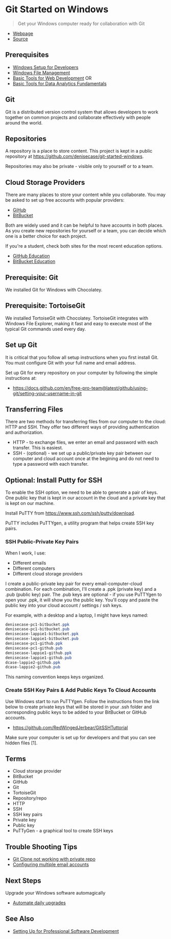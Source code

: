 # Git Started on Windows

> Get your Windows computer ready for collaboration with Git

- [Webpage](https://denisecase.github.io/git-started-windows/)
- [Source](https://github.com/denisecase/git-started-windows)

## Prerequisites

- [Windows Setup for Developers](https://github.com/denisecase/windows-setup)
- [Windows File Management](https://github.com/denisecase/windows-file-management)
- [Basic Tools for Web Development](https://github.com/denisecase/basic-tools-for-webdev) OR
- [Basic Tools for Data Analytics Fundamentals](https://github.com/denisecase/basic-tools-for-data-analytics-fundamentals)

## Git

Git is a distributed version control system that allows developers to work together on common projects and collaborate effectively with people around the world.

## Repositories

A repository is a place to store content. This project is kept in a public repository at <https://github.com/denisecase/git-started-windows>.

Repositories may also be private - visible only to yourself or to a team.

## Cloud Storage Providers

There are many places to store your content while you collaborate. You may be asked to set up free accounts with popular providers:

- [GiHub](https://github.com/)
- [BitBucket](https://bitbucket.org)

Both are widely used and it can be helpful to have accounts in both places. As you create new repositories for yourself or a team, you can decide which one is a better choice for each project.

If you're a student, check both sites for the most recent education options.

- [GitHub Education](https://education.github.com/)
- [BitBucket Education](https://bitbucket.org/product/education)

## Prerequisite: Git

We installed Git for Windows with Chocolatey. 

## Prerequisite: TortoiseGit

We installed TortoiseGit with Chocolatey. TortoiseGit integrates with Windows File Explorer, making it fast and easy to execute most of the typical Git commands used every day.

## Set up Git

It is critical that you follow all setup instructions when you first install Git. You must configure Git with your full name and email address. 

Set up Git for every repository on your computer by following the simple instructions at:

- <https://docs.github.com/en/free-pro-team@latest/github/using-git/setting-your-username-in-git>

## Transferring Files

There are two methods for transferring files from our computer to the cloud: HTTP and SSH. They offer two different ways of providing authentication and authorization.

- HTTP - to exchange files, we enter an email and password with each transfer. This is easiest.
- SSH - (optional) - we set up a public/private key pair between our computer and cloud account once at the begining and do not need to type a password with each transfer.

## Optional: Install Putty for SSH

To enable the SSH option, we need to be able to generate a pair of keys. One public key that is kept in our account in the cloud and a private key that is kept on our machine.

Install PuTTY from <https://www.ssh.com/ssh/putty/download>.

PuTTY includes PuTTYgen, a utility program that helps create SSH key pairs.

### SSH Public-Private Key Pairs

When I work, I use:

- Different emails
- Different computers
- Different cloud storage providers

I create a public-private key pair for every email-computer-cloud combination. For each combination, I'll create a .ppk (private key) and a .pub (public key) pair. The .pub keys are optional - if you use PuTTYgen to open your .ppk, it will show you the public key. You'll copy and paste the public key into your cloud account / settings / ssh keys.

For example, with a desktop and a laptop, I might have keys named:

```PowerShell
denisecase-pc1-bitbucket.ppk
denisecase-pc1-bitbucket.pub
denisecase-lappie1-bitbucket.ppk
denisecase-lappie1-bitbucket.pub
denisecase-pc1-github.ppk
denisecase-pc1-github.pub
denisecase-lappie1-github.ppk
denisecase-lappie1-github.pub
dcase-lappie2-github.ppk
dcase-lappie2-github.pub
```

This naming convention keeps keys organized.

### Create SSH Key Pairs & Add Public Keys To Cloud Accounts

Use Windows start to run PuTTYgen. Follow the instructions from the link below to create private keys that will be stored in your .ssh folder and corresponding public keys to be added to your BitBucket or GitHub accounts.

- <https://github.com/RedWingedJerbear/GitSSHTuttorial>

Make sure your computer is set up for developers and that you can see hidden files [1].

## Terms

- Cloud storage provider
- BitBucket
- GitHub
- Git
- TortoiseGit
- Repository/repo
- HTTP
- SSH
- SSH key pairs
- Private key
- Public key
- PuTTyGen - a graphical tool to create SSH keys

## Trouble Shooting Tips

- [Git Clone not working with private repo](https://github.community/t5/How-to-use-Git-and-GitHub/git-clone-is-not-working-for-a-private-repo/td-p/2513)
- [Configuring multiple email accounts](https://simonbasle.github.io/2017/10/git-identities-and-ssh/)

## Next Steps

Upgrade your Windows software automagically

- [Automate daily upgrades](https://github.com/denisecase/windows-daily-software-upgrade)

## See Also

- [Setting Up for Professional Software Development](https://github.com/denisecase/pro-dev-list)
